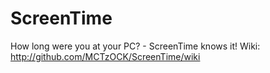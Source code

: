 # ScreenTime
How long were you at your PC? - ScreenTime knows it!
Wiki: http://github.com/MCTzOCK/ScreenTime/wiki
